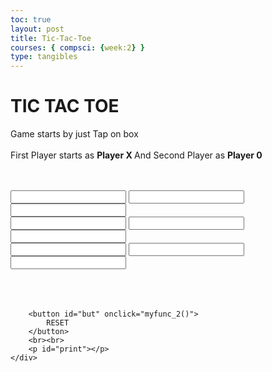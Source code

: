 ```yaml
---
toc: true
layout: post 
title: Tic-Tac-Toe
courses: { compsci: {week:2} }
type: tangibles
---
```

<!DOCTYPE html>
<html>
	
<head>
	<meta name="viewport" content=
		"width=device-width, initial-scale=1.0">
	<!-- CSS file Included -->
	<link rel="stylesheet" type="text/css" href="tic.css">
	<!-- JavaScript file included -->
	<script src="tic.js"></script>
</head>

<body>
	<div id="main">
		<h1>TIC TAC TOE</h1>
		<p id="ins">
			Game starts by just Tap on
			box<br><br>First Player starts as
			<b>Player X </b>And Second Player as
			<b>Player 0</b>
		</p>
		<br><br>
		<div class = "ui">
			<div class="row">
				<input type="text" id= "b1"
					class="cell" onclick="myfunc_3(); myfunc();"
					readonly>
				<input type="text" id= "b2"
					class="cell" onclick="myfunc_4(); myfunc();"
					readonly>
				<input type="text" id= "b3" class="cell"
					onclick="myfunc_5(); myfunc();"
					readonly>
			</div>
			<div class="row">
				<input type="text" id= "b4"
					class="cell" onclick="myfunc_6(); myfunc();"
					readonly>
				<input type="text" id= "b5"
					class="cell" onclick="myfunc_7(); myfunc();"
					readonly>
				<input type="text" id= "b6"
					class="cell" onclick="myfunc_8(); myfunc();"
					readonly>
			</div>
			<div class="row">
				<input type="text" id= "b7"
					class="cell" onclick="myfunc_9(); myfunc();"
					readonly>
				<input type="text" id= "b8"
					class="cell" onclick="myfunc_10();myfunc();"
					readonly>
				<input type="text" id= "b9"
					class="cell" onclick="myfunc_11();myfunc();"
					readonly>
			</div>
		</div>
		<br><br><br>
		
		<button id="but" onclick="myfunc_2()">
			RESET
		</button>
		<br><br>
		<p id="print"></p>
	</div>
</body>

</html>
